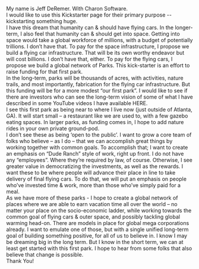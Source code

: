 My name is Jeff DeRemer.  With Charon Software.   
I would like to use this Kickstarter page for their primary purpose -- kickstarting something huge.  
I have this dream that humanity can & should have flying cars. In the longer-term, I also feel that 
humanity can & should get into space. Getting into space would take a global workforce of millions, with 
a budget of potentially trillions. I don’t have that. To pay for the space infrastructure, I propose we build 
a flying car infrastructure. That will be its own worthy endeavor but will cost billions. I don’t have that, 
either. To pay for the flying cars, I propose we build a global network of Parks. This kick-starter is an 
effort to raise funding for that first park.  
In the long-term, parks will be thousands of acres, with activities, nature trails, and most importantly, 
fabrication for the flying car infrastructure. But this funding will be for a more modest “our first park”. I 
would like to see if there are investors who can see the long-term vision of some of what I have 
described in some YouTube videos I have available HERE.  
I see this first park as being near to where I live now (just outside of Atlanta, GA). It will start small – a 
restaurant like we are used to, with a few gazebo eating spaces. In larger parks, as funding comes in, I 
hope to add nature rides in your own private ground-pod.  
I don’t see these as being ‘open to the public’. I want to grow a core team of folks who believe – as I do 
– that we can accomplish great things by working together with common goals. To accomplish that; I 
want to create an emphasis on “Dude Ranch” style of work, right up front. I do not have any 
“employees”. Where they’re required by law, of course. Otherwise, I see greater value in democratizing 
the investments, as well as the rewards. I want these to be where people will advance their place in line 
to take delivery of final flying cars. To do that, we will put an emphasis on people who’ve invested time 
& work, more than those who’ve simply paid for a meal.  
As we have more of these parks - I hope to create a global network of places where we are able to earn 
vacation time all over the world – no matter your place on the socio-economic ladder, while working 
towards the common goal of flying cars & outer space, and possibly tackling global warming head-on. 
There are models in place for global mega corporations already. I want to emulate one of those, but 
with a single unified long-term goal of building something positive, for all of us to believe in. I know I 
may be dreaming big in the long term. But I know in the short term, we can at least get started with this 
first park. I hope to hear from some folks that also believe that change is possible.  
Thank You!  